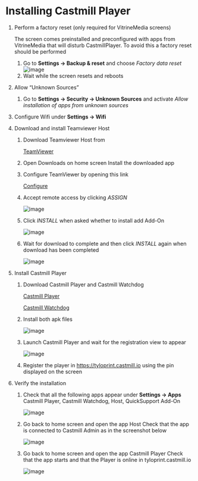 # Installing Castmill Player

1. Perform a factory reset (only required for VitrineMedia screens)
   
   The screen comes preinstalled and preconfigured with apps from VitrineMedia
   that will disturb CastmillPlayer. To avoid this a factory reset should be performed 
   1. Go to **Settings -> Backup & reset** and choose *Factory data reset*
![image](https://user-images.githubusercontent.com/1486110/35231857-2d1b071e-ff9a-11e7-8b9b-857e90ec96c9.png)
   2. Wait while the screen resets and reboots
2. Allow “Unknown Sources”
   1. Go to **Settings -> Security -> Unknown Sources** and activate *Allow installation of apps from unknown sources*
3. Configure Wifi under **Settings -> Wifi**
4. Download and install Teamviewer Host
   1. Download Teamviewer Host from

      [TeamViewer](https://download.teamviewer.com/download/TeamViewerHost.apk)
   2. Open Downloads on home screen Install the downloaded app
   3. Configure TeamViewer by opening this link
      
      [Configure](https://get.teamviewer.com/tpdtv)
   4. Accept remote access by clicking *ASSIGN*
      
      ![image](https://user-images.githubusercontent.com/1486110/35231923-698163e2-ff9a-11e7-8997-f31025d37e0e.png)
   5. Click *INSTALL* when asked whether to install add Add-On
      
      ![image](https://user-images.githubusercontent.com/1486110/35231951-7c7f6a2a-ff9a-11e7-898a-5955033c9610.png)
   6. Wait for download to complete and then click *INSTALL* again when download has been completed
      
      ![image](https://user-images.githubusercontent.com/1486110/35232013-a2aec7f4-ff9a-11e7-9e90-9971278709db.png)
5. Install Castmill Player
   1. Download Castmill Player and Castmill Watchdog
      
      [Castmill Player](https://www.dropbox.com/s/pynwx1b2xmd81gz/CastmillPlayer_o-3002000.apk?dl=1)
      
      [Castmill Watchdog](https://www.dropbox.com/s/hrby2ivjr1w3pub/CastmillWatchdog-1000002.apk?dl=1)
   2. Install both apk files
      
      ![image](https://user-images.githubusercontent.com/1486110/35232046-b61560fa-ff9a-11e7-82aa-720cb2670ccf.png)    
   3. Launch Castmill Player and wait for the registration view to appear
   
      ![image](https://user-images.githubusercontent.com/1486110/35232072-ca8acdfe-ff9a-11e7-8933-a8d73275c7fd.png)
   4. Register the player in https://tyloprint.castmill.io using the pin displayed on the screen
6. Verify the installation
   1. Check that all the following apps appear under **Settings -> Apps**
      Castmill Player, Castmill Watchdog, Host, QuickSupport Add-On
      
      ![image](https://user-images.githubusercontent.com/1486110/35232094-dd992e72-ff9a-11e7-91ee-efb325414a0a.png)
   2. Go back to home screen and open the app Host
      Check that the app is connected to Castmill Admin as in the screenshot below
      
      ![image](https://user-images.githubusercontent.com/1486110/35232109-ec97488c-ff9a-11e7-885c-8139589ea095.png)
   3. Go back to home screen and open the app Castmill Player
      Check that the app starts and that the Player is online in tyloprint.castmill.io
      
      ![image](https://user-images.githubusercontent.com/1486110/35232130-fd8917e2-ff9a-11e7-8e6c-55562cadf6d6.png)
